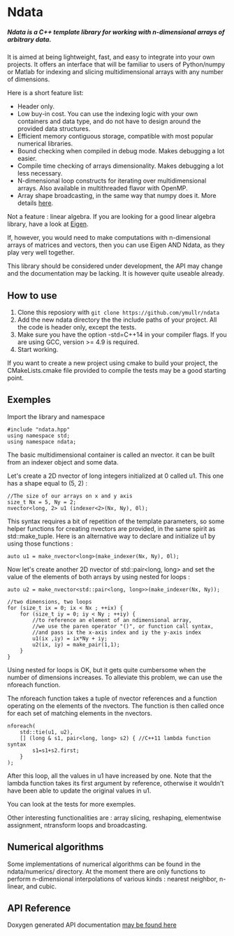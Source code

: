 # Ndata
##### Ndata is a C++ template library for working with n-dimensional arrays of arbitrary data.

It is aimed at being lightweight, fast, and easy to integrate into your own projects. It offers an interface that will be familiar to users of Python/numpy or Matlab for indexing and slicing multidimensional arrays with any number of dimensions.

Here is a short feature list:
* Header only.
* Low buy-in cost. You can use the indexing logic with your own containers and data type, and do not have to design around the provided data structures.
* Efficient memory contiguous storage, compatible with most popular numerical libraries.
* Bound checking when compiled in debug mode. Makes debugging a lot easier.
* Compile time checking of arrays dimensionality. Makes debugging a lot less necessary.
* N-dimensional loop constructs for iterating over multidimensional arrays. Also available in multithreaded flavor with OpenMP.
* Array shape broadcasting, in the same way that numpy does it. More details [here](http://wiki.scipy.org/EricsBroadcastingDoc).

Not a feature : linear algebra. If you are looking for a good linear algebra library, have a look at [Eigen](http://eigen.tuxfamily.org/index.php?title=Main_Page). 

If, however, you would need to make computations with n-dimensional arrays of matrices and vectors, then you can use Eigen AND Ndata, as they play very well together.

This library should be considered under development, the API may change and the documentation may be lacking. It is however quite useable already.

## How to use

1. Clone this reposiory with `git clone https://github.com/ymullr/ndata`
2. Add the new ndata directory the the include paths of your project. All the code is header only, except the tests.
3. Make sure you have the option -std=C++14 in your compiler flags. If you are using GCC, version >= 4.9 is required.
4. Start working.

If you want to create a new project using cmake to build your project, the CMakeLists.cmake file provided to compile the tests may be a good starting point.

## Exemples

Import the library and namespace

~~~
#include "ndata.hpp"
using namespace std;
using namespace ndata;
~~~

The basic multidimensional container is called an nvector. it can be built from an indexer object and some data.

Let's create a 2D nvector of long integers initialized at 0 called u1. This one has a shape equal to (5, 2) :

~~~
//The size of our arrays on x and y axis
size_t Nx = 5, Ny = 2;
nvector<long, 2> u1 (indexer<2>(Nx, Ny), 0l);
~~~

This syntax requires a bit of repetition of the template parameters, so some helper functions for creating nvectors are provided, in the same spirit as std::make_tuple. Here is an alternative way to declare and initialize u1 by using those functions :

~~~
auto u1 = make_nvector<long>(make_indexer(Nx, Ny), 0l);
~~~

Now let's create another 2D nvector of std::pair<long, long> and set the value of the elements of both arrays by using nested for loops :

~~~
auto u2 = make_nvector<std::pair<long, long>>(make_indexer(Nx, Ny));

//two dimensions, two loops
for (size_t ix = 0; ix < Nx ; ++ix) {
    for (size_t iy = 0; iy < Ny ; ++iy) {
        //to reference an element of an ndimensional array,
        //we use the paren operator "()", or function call syntax,
        //and pass ix the x-axis index and iy the y-axis index
        u1(ix ,iy) = ix*Ny + iy;
        u2(ix, iy) = make_pair(1,1);
    }
}
~~~

Using nested for loops is OK, but it gets quite cumbersome when the number of dimensions increases. To alleviate this problem, we can use the nforeach function.

The nforeach function takes a tuple of nvector references and a function operating on the elements of the nvectors. The function is then called once for each set of matching elements in the nvectors. 

~~~
nforeach(
    std::tie(u1, u2),
    [] (long & s1, pair<long, long> s2) { //C++11 lambda function syntax
        s1=s1+s2.first;
    }
);
~~~

After this loop, all the values in u1 have increased by one. Note that the lambda function takes its first argument by reference, otherwise it wouldn't have been able to update the original values in u1.

You can look at the tests for more exemples.

Other interesting functionalities are : array slicing, reshaping, elementwise assignment, ntransform loops and broadcasting.

## Numerical algorithms

Some implementations of numerical algorithms can be found in the ndata/numerics/ directory. At the moment there are only functions to perform n-dimensional interpolations of various kinds : nearest neighbor, n-linear, and cubic. 

## API Reference

Doxygen generated API documentation [may be found here](http://ymullr.github.io/ndata/doc/index.html)
